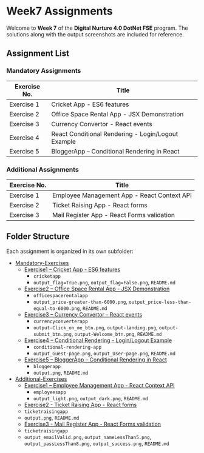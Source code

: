 # Week7 Assignments

Welcome to **Week 7** of the **Digital Nurture 4.0 DotNet FSE** program.
The solutions along with the output screenshots are included for reference.

## Assignment List

### Mandatory Assignments

| Exercise No. | Title                                      |
|--------------|--------------------------------------------|
| Exercise 1   | Cricket App - ES6 features          |
| Exercise 2   | Office Space Rental App - JSX Demonstration         |
| Exercise 3   | Currency Convertor - React events         |
| Exercise 4   | React Conditional Rendering - Login/Logout Example         |
| Exercise 5   | BloggerApp – Conditional Rendering in React         |


### Additional Assignments

| Exercise No. | Title                                      |
|--------------|--------------------------------------------|
| Exercise 1   | Employee Management App - React Context API          |
| Exercise 2   | Ticket Raising App - React forms          |
| Exercise 3   | Mail Register App - React Forms validation         |


## Folder Structure

Each assignment is organized in its own subfolder:

* [Mandatory-Exercises](./Mandatory-Exercises)
  * [Exercise1 – Cricket App - ES6 features](./Mandatory-Exercises/Exercise1)
    * `cricketapp`
    * `output_flag=True.png`, `output_flag=False.png`, `README.md`
  * [Exercise2 – Office Space Rental App - JSX Demonstration](./Mandatory-Exercises/Exercise2)
    * `officespacerentalapp` 
    * `output_price-greater-than-6000.png`, `output_price-less-than-equal-to-6000.png`, `README.md`
  * [Exercise3 – Currency Convertor - React events](./Mandatory-Exercises/Exercise3)
    * `currencyconverterapp` 
    * `output-Click_on_me_btn.png`, `output-landing.png`, `output-submit_btn.png`, `output-Welcome_btn.png`, `README.md`
  * [Exercise4 – Conditional Rendering - Login/Logout Example](./Mandatory-Exercises/Exercise4)
    * `conditional-rendering-app`
    * `output_Guest-page.png`, `output_User-page.png`, `README.md`
  * [Exercise5 – BloggerApp – Conditional Rendering in React](./Mandatory-Exercises/Exercise5)
    * `bloggerapp`
    * `output.png`, `README.md`
* [Additional-Exercises](./Additional-Exercises)
  * [Exercise1 – Employee Management App - React Context API](./Additional-Exercises/Exercise1)
    * `employeesapp`
    * `output_light.png`, `output_dark.png`, `README.md`
  *  [Exercise2 - Ticket Raising App - React forms](./Additional-Exercises/Exercise2)
    * `ticketraisingapp`
    * `output.png`, `README.md`
  *  [Exercise3 - Mail Register App - React Forms validation](./Additional-Exercises/Exercise3)
    * `ticketraisingapp`
    * `output_emailValid.png`, `output_nameLessThan5.png`, `output_passLessThan8.png`, `output_success.png`, `README.md`

